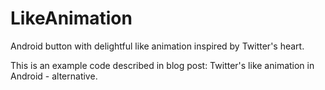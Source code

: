 # LikeAnimation
Android button with delightful like animation inspired by Twitter's heart.

This is an example code described in blog post: Twitter's like animation in Android - alternative.
